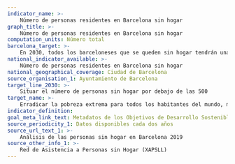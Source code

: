 ```yaml
---
indicator_name: >-
    Número de personas residentes en Barcelona sin hogar
graph_title: >-
    Número de personas residentes en Barcelona sin hogar
computation_units: Número total
barcelona_target: >-
    En 2030, todos los barceloneses que se queden sin hogar tendrán una cama donde dormir y comida en la mesa, y el número de personas sin hogar se reducirá considerablemente
national_indicator_available: >-
    Número de personas residentes en Barcelona sin hogar
national_geographical_coverage: Ciudad de Barcelona
source_organisation_1: Ayuntamiento de Barcelona
target_line_2030: >-
    Situar el número de personas sin hogar por debajo de las 500
target_name: >-
    Erradicar la pobreza extrema para todos los habitantes del mundo, medida actualmente por un ingreso por persona inferior a 1,25 dólares al día.
indicator_definition:
goal_meta_link_text: Metadatos de los Objetivos de Desarrollo Sostenible de las Naciones Unidas (pdf 894kB)
source_periodicity_1: Datos disponibles cada dos años
source_url_text_1: >-
    Análisis de las personas sin hogar en Barcelona 2019 
source_other_info_1: >-
    Red de Asistencia a Personas sin Hogar (XAPSLL)
---
```

